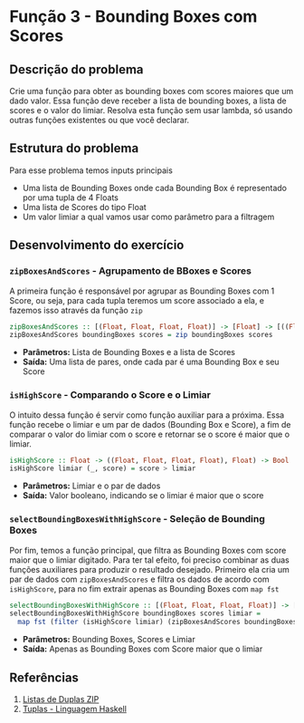 # Função 3 - Bounding Boxes com Scores

## Descrição do problema

Crie uma função para obter as bounding boxes com scores maiores que um dado valor. Essa função deve receber a lista de bounding boxes, a lista de scores e o valor do limiar.
Resolva esta função sem usar lambda, só usando outras funções existentes ou que você declarar.


## Estrutura do problema

Para esse problema temos inputs principais

- Uma lista de Bounding Boxes onde cada Bounding Box é representado por uma tupla de 4 Floats
- Uma lista de Scores do tipo Float
- Um valor limiar a qual vamos usar como parâmetro para a filtragem


## Desenvolvimento do exercício

### `zipBoxesAndScores` - **Agrupamento de BBoxes e Scores**
A primeira função é responsável por agrupar as Bounding Boxes com 1 Score, ou seja, para cada tupla teremos um score associado a ela, e fazemos isso através da função `zip`

``` haskell
zipBoxesAndScores :: [(Float, Float, Float, Float)] -> [Float] -> [((Float, Float, Float, Float), Float)]
zipBoxesAndScores boundingBoxes scores = zip boundingBoxes scores 
```
- **Parâmetros:** Lista de Bounding Boxes e a lista de Scores
- **Saída:** Uma lista de pares, onde cada par é uma Bounding Box e seu Score


### `isHighScore` - **Comparando o Score e o Limiar**
O intuito dessa função é servir como função auxiliar para a próxima. Essa função recebe o limiar e um par de dados (Bounding Box e Score), a fim de comparar o valor do limiar com o score e retornar se o score é maior que o limiar.

``` haskell
isHighScore :: Float -> ((Float, Float, Float, Float), Float) -> Bool
isHighScore limiar (_, score) = score > limiar
```
- **Parâmetros:** Limiar e o par de dados
- **Saída:** Valor booleano, indicando se o limiar é maior que o score


### `selectBoundingBoxesWithHighScore` - **Seleção de Bounding Boxes**
Por fim, temos a função principal, que filtra as Bounding Boxes com score maior que o limiar digitado. Para ter tal efeito, foi preciso combinar as duas funções auxiliares para produzir o resultado desejado. Primeiro ela cria um par de dados com `zipBoxesAndScores` e filtra os dados de acordo com `isHighScore`, para no fim extrair apenas as Bounding Boxes com `map fst`

``` haskell
selectBoundingBoxesWithHighScore :: [(Float, Float, Float, Float)] -> [Float] -> Float -> [(Float, Float, Float, Float)]
selectBoundingBoxesWithHighScore boundingBoxes scores limiar =  
  map fst (filter (isHighScore limiar) (zipBoxesAndScores boundingBoxes scores))
```
- **Parâmetros:** Bounding Boxes, Scores e Limiar
- **Saída:** Apenas as Bounding Boxes com Score maior que o limiar


## Referências
1. [Listas de Duplas ZIP](https://www.youtube.com/watch?v=BGpVTurVPo4)
2. [Tuplas - Linguagem Haskell](https://www.facom.ufu.br/~madriana/PF/Haskell3.pdf)
